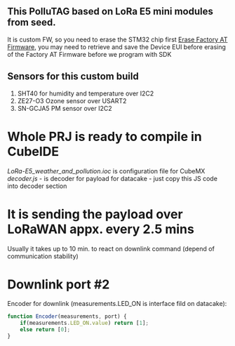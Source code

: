 ## This PolluTAG based on LoRa E5 mini modules from seed.
It is custom FW, so you need to erase the STM32 chip first [Erase Factory AT Firmware](https://wiki.seeedstudio.com/LoRa_E5_mini/#21-erase-factory-at-firmware), you may need to retrieve and save the Device EUI before erasing of the Factory AT Firmware before we program with SDK

## Sensors for this custom build
1. SHT40 for humidity and temperature over I2C2 
2. ZE27-O3 Ozone sensor over USART2
3. SN-GCJA5 PM sensor over I2C2 


# Whole PRJ is ready to compile in CubeIDE
*LoRa-E5_weather_and_pollution.ioc* is configuration file for CubeMX
*decoder.js* - is decoder for payload for datacake - just copy this JS code into decoder section

# It is sending the payload over LoRaWAN appx. every 2.5 mins
Usually it takes up to 10 min. to react on downlink command (depend of communication stability)

# Downlink port #2
Encoder for downlink (measurements.LED_ON is interface fild on datacake):
```javascript 
function Encoder(measurements, port) {
    if(measurements.LED_ON.value) return [1];
    else return [0];
}
```